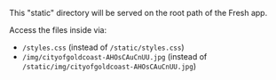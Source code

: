 This "static" directory will be served on the root path of the Fresh app.

Access the files inside via: 

- `/styles.css` (instead of `/static/styles.css`)
- `/img/cityofgoldcoast-AHOsCAuCnUU.jpg` (instead of `/static/img/cityofgoldcoast-AHOsCAuCnUU.jpg`)